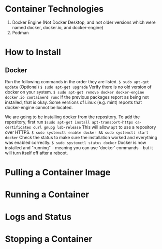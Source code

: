 # Container Technologies
1. Docker Engine (Not Docker Desktop, and not older versions which were named docker, docker.io, and docker-engine)
2. Podman

# How to Install
## Docker
Run the following commands in the order they are listed. 
`$ sudo apt-get update`
(Optional) `$ sudo apt-get upgrade`
Verify there is no old version of docker on your system.
`$ sudo apt-get remove docker docker-engine docker.io containerd runc`
If the previous packages report as being not installed, that is okay.
Some versions of Linux (e.g. mint) reports that docker-engine cannot be located. 

We are going to be installing docker from the repository. 
To add the repository, first run `$sudo apt-get install apt-transport-https ca-certificates curl gnupg lsb-release`
This will allow `apt` to use a repository over HTTPS. 
`$ sudo systemctl enable docker && sudo systemctl start docker`
Check the status to make sure the installation worked and everything was enabled correctly. 
`$ sudo systemctl status docker`
Docker is now installed and "running" - meaning you can use 'docker' commands - but it will turn itself off after a reboot. 

# Pulling a Container Image

# Running a Container 

# Logs and Status

# Stopping a Container

